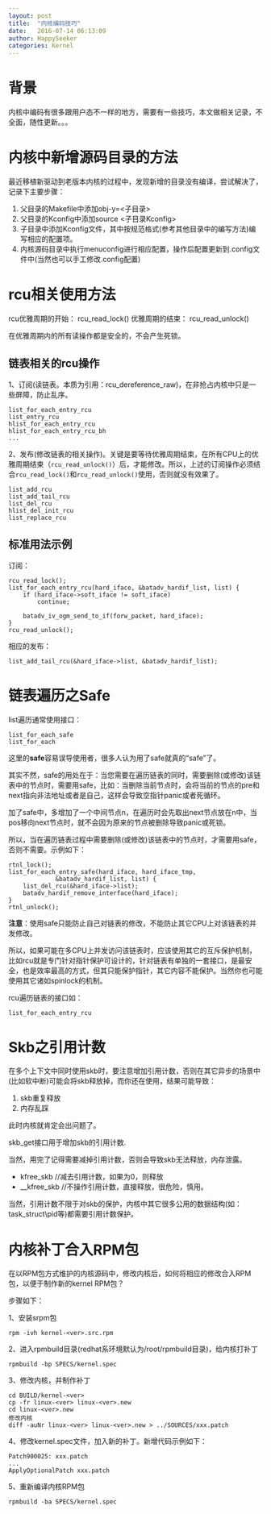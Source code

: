 ```yaml
---
layout: post
title:  "内核编码技巧"
date:   2016-07-14 06:13:09
author: HappySeeker
categories: Kernel
---
```


# 背景

内核中编码有很多跟用户态不一样的地方，需要有一些技巧，本文做相关记录，不全面，随性更新。。。

# 内核中新增源码目录的方法

最近移植新驱动到老版本内核的过程中，发现新增的目录没有编译，尝试解决了，记录下主要步骤：

1. 父目录的Makefile中添加obj-y=<子目录>
2. 父目录的Kconfig中添加source <子目录Kconfig>
3. 子目录中添加Kconfig文件，其中按规范格式(参考其他目录中的编写方法)编写相应的配置项。
4. 内核源码目录中执行menuconfig进行相应配置，操作后配置更新到.config文件中(当然也可以手工修改.config配置)

# rcu相关使用方法

rcu优雅周期的开始：
	rcu_read_lock()
优雅周期的结束：
	rcu_read_unlock()

在优雅周期内的所有读操作都是安全的，不会产生死锁。

## 链表相关的rcu操作

1、订阅(读链表。本质为引用：rcu_dereference_raw)，在非抢占内核中只是一些屏障，防止乱序。

	list_for_each_entry_rcu
	list_entry_rcu
	hlist_for_each_entry_rcu
	hlist_for_each_entry_rcu_bh
	...

2、发布(修改链表的相关操作)。关键是要等待优雅周期结束，在所有CPU上的优雅周期结束（`rcu_read_unlock()`）后，才能修改。所以，上述的订阅操作必须结合`rcu_read_lock()`和`rcu_read_unlock()`使用，否则就没有效果了。
	
	list_add_rcu
	list_add_tail_rcu
	list_del_rcu
	hlist_del_init_rcu
	list_replace_rcu

## 标准用法示例

订阅：

	rcu_read_lock();
	list_for_each_entry_rcu(hard_iface, &batadv_hardif_list, list) {
		if (hard_iface->soft_iface != soft_iface)
			continue;

		batadv_iv_ogm_send_to_if(forw_packet, hard_iface);
	}
	rcu_read_unlock();

相应的发布：

	list_add_tail_rcu(&hard_iface->list, &batadv_hardif_list);

# 链表遍历之**Safe**

list遍历通常使用接口：

	list_for_each_safe
	list_for_each

这里的**safe**容易误导使用者，很多人认为用了safe就真的“safe”了。

其实不然，safe的用处在于：当您需要在遍历链表的同时，需要删除(或修改)该链表中的节点时，需要用safe，比如：当删除当前节点时，会将当前的节点的pre和next指向非法地址或者是自己，这样会导致空指针panic或者死循环。

加了safe中，多增加了一个中间节点n，在遍历时会先取出next节点放在n中，当pos移向next节点时，就不会因为原来的节点被删除导致panic或死锁。

所以，当在遍历链表过程中需要删除(或修改)该链表中的节点时，才需要用safe，否则不需要。示例如下：

	rtnl_lock();
	list_for_each_entry_safe(hard_iface, hard_iface_tmp,
				 &batadv_hardif_list, list) {
		list_del_rcu(&hard_iface->list);
		batadv_hardif_remove_interface(hard_iface);
	}
	rtnl_unlock();

**注意**：使用safe只能防止自己对链表的修改，不能防止其它CPU上对该链表的并发修改。

所以，如果可能在多CPU上并发访问该链表时，应该使用其它的互斥保护机制，比如rcu就是专门针对指针保护可设计的，针对链表有单独的一套接口，是最安全，也是效率最高的方式，但其只能保护指针，其它内容不能保护。当然你也可能使用其它诸如spinlock的机制。

rcu遍历链表的接口如：

	list_for_each_entry_rcu

# Skb之引用计数

在多个上下文中同时使用skb时，要注意增加引用计数，否则在其它异步的场景中(比如软中断)可能会将skb释放掉，而你还在使用，结果可能导致：

1. skb重复释放
2. 内存乱踩

此时内核就肯定会出问题了。

skb_get接口用于增加skb的引用计数.

当然，用完了记得需要减掉引用计数，否则会导致skb无法释放，内存泄露。

- kfree_skb //减去引用计数，如果为0，则释放
- __kfree_skb  //不操作引用计数，直接释放，很危险，慎用。

当然，引用计数不限于对skb的保护，内核中其它很多公用的数据结构(如：task_struct\pid等)都需要引用计数保护。

# 内核补丁合入RPM包

在以RPM包方式维护的内核源码中，修改内核后，如何将相应的修改合入RPM包，以便于制作新的kernel RPM包？

步骤如下：

1、安装srpm包

  	rpm -ivh kernel-<ver>.src.rpm

2、进入rpmbuild目录(redhat系环境默认为/root/rpmbuild目录)，给内核打补丁
  
	rpmbuild -bp SPECS/kernel.spec

3、修改内核，并制作补丁

	cd BUILD/kernel-<ver>
	cp -fr linux-<ver> linux-<ver>.new
    cd linux-<ver>.new
    修改内核
    diff -auNr linux-<ver> linux-<ver>.new > ../SOURCES/xxx.patch

4、修改kernel.spec文件，加入新的补丁。新增代码示例如下：

	Patch900025: xxx.patch
    ...
	ApplyOptionalPatch xxx.patch

5、重新编译内核RPM包

    rpmbuild -ba SPECS/kernel.spec
    